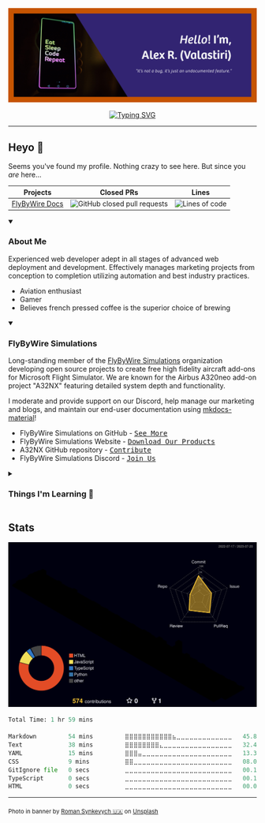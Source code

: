 <div align="center">

<img max-width="600" src="assets/github-profile-banner.png"/>
<p>
    <a href="https://git.io/typing-svg"><img src="https://readme-typing-svg.demolab.com?font=Manrope&weight=600&size=25&pause=1000&color=00E0FE&center=true&vCenter=true&width=800&lines=Web+Development+-+Marketing+-+Graphic+Design;Documentation+maintainer+at+FlyByWire+Simulations;Drinks+excessive+amounts+of+coffee" alt="Typing SVG" /></a>
</p>
</div>

---

## Heyo :wave:

Seems you've found my profile. Nothing crazy to see here. But since you *are* here...

| **Projects**                                           | **Closed PRs**                                                                                                                             | **Lines**                                                                                          |
|--------------------------------------------------------|--------------------------------------------------------------------------------------------------------------------------------------------|----------------------------------------------------------------------------------------------------|
| [FlyByWire Docs](https://github.com/flybywiresim/docs) | ![GitHub closed pull requests](https://img.shields.io/github/issues-pr-closed/Valastiri/docs?color=green&logo=github&style=for-the-badge)  | ![Lines of code](https://img.shields.io/tokei/lines/github.com/Valastiri/docs?style=for-the-badge) |



<details open>
    <summary><h3>About Me</h3></summary>
    
Experienced web developer adept in all stages of advanced web deployment and development. Effectively manages marketing projects from conception to completion utilizing automation and best
industry practices.

- Aviation enthusiast
- Gamer
- Believes french pressed coffee is the superior choice of brewing
</details>

<details open>
    <summary><h3>FlyByWire Simulations</h3></summary>

Long-standing member of the [FlyByWire Simulations](https://flybywiresim.com/) organization developing open source projects to create free high fidelity aircraft add-ons for Microsoft Flight 
Simulator. We are known for the Airbus A320neo add-on project "A32NX" featuring detailed system depth and functionality. 

I moderate and provide support on our Discord, help manage our marketing and blogs, and maintain our end-user documentation using [mkdocs-material](https://squidfunk.github.io/mkdocs-material/)!

- FlyByWire Simulations on GitHub - <kbd>[See More](https://github.com/flybywiresim)</kbd>
- FlyByWire Simulations Website - <kbd>[Download Our Products](https://flybywiresim.com)</kbd>
- A32NX GitHub repository - <kbd>[Contribute](https://github.com/flybywiresim/a32nx/)</kbd>
- FlyByWire Simulations Discord - <kbd>[Join Us](https://discord.gg/flybywire)</kbd>
</details>

<details>
    <summary><h3>Things I'm Learning 🌱</h3></summary>

- React
- TypeScript
</details>

## Stats

![profile contributions graph](profile-3d-contrib/profile-night-rainbow.svg)

<!--START_SECTION:waka-->

```python
Total Time: 1 hr 59 mins

Markdown         54 mins         ⣿⣿⣿⣿⣿⣿⣿⣿⣿⣿⣿⣦⣀⣀⣀⣀⣀⣀⣀⣀⣀⣀⣀⣀⣀   45.87 %
Text             38 mins         ⣿⣿⣿⣿⣿⣿⣿⣿⣄⣀⣀⣀⣀⣀⣀⣀⣀⣀⣀⣀⣀⣀⣀⣀⣀   32.49 %
YAML             15 mins         ⣿⣿⣿⣤⣀⣀⣀⣀⣀⣀⣀⣀⣀⣀⣀⣀⣀⣀⣀⣀⣀⣀⣀⣀⣀   13.33 %
CSS              9 mins          ⣿⣿⣀⣀⣀⣀⣀⣀⣀⣀⣀⣀⣀⣀⣀⣀⣀⣀⣀⣀⣀⣀⣀⣀⣀   08.02 %
GitIgnore file   0 secs          ⣀⣀⣀⣀⣀⣀⣀⣀⣀⣀⣀⣀⣀⣀⣀⣀⣀⣀⣀⣀⣀⣀⣀⣀⣀   00.14 %
TypeScript       0 secs          ⣀⣀⣀⣀⣀⣀⣀⣀⣀⣀⣀⣀⣀⣀⣀⣀⣀⣀⣀⣀⣀⣀⣀⣀⣀   00.13 %
HTML             0 secs          ⣀⣀⣀⣀⣀⣀⣀⣀⣀⣀⣀⣀⣀⣀⣀⣀⣀⣀⣀⣀⣀⣀⣀⣀⣀   00.02 %
```

<!--END_SECTION:waka-->

---
<sub>Photo in banner by <a href="https://unsplash.com/@synkevych?utm_source=unsplash&utm_medium=referral&utm_content=creditCopyText">Roman Synkevych 🇺🇦</a> on <a href="https://unsplash.com/photos/vXInUOv1n84?utm_source=unsplash&utm_medium=referral&utm_content=creditCopyText">Unsplash</a></sub>


<!--
**Valastiri/Valastiri** is a ✨ _special_ ✨ repository because its `README.md` (this file) appears on your GitHub profile.

Here are some ideas to get you started:

- 🔭 I’m currently working on ...
- 🌱 I’m currently learning ...
- 👯 I’m looking to collaborate on ...
- 🤔 I’m looking for help with ...
- 💬 Ask me about ...
- 📫 How to reach me: ...
- 😄 Pronouns: ...
- ⚡ Fun fact: ...
-->
